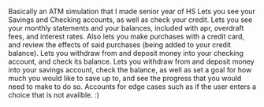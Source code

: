 Basically an ATM simulation that I made senior year of HS
Lets you see your Savings and Checking accounts, as well as check your credit.
Lets you see your monthly statements and your balances, included with apr, overdraft fees, and interest rates.
Also lets you make purchases with a credit card, and review the effects of said purchases (being added to your credit balance).
Lets you withdraw from and deposit money into your checking account, and check its balance.
Lets you withdraw from and deposit money into your savings account, check the balance, as well as set a goal for how much you would like to save up to, and see the progress that you would need to make to do so.
Accounts for edge cases such as if the user enters a choice that is not availble.
:)
